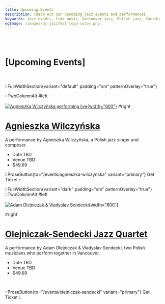 ```yaml
---
title: Upcoming Events
description: Check out our upcoming jazz events and performances.
keywords: jazz events, live music, Vancouver jazz, Polish jazz, Canadian jazz
ogImage: /images/pc-jazzfest-logo-color.png
---
```


<br><br>

# [<span class="text-5xl text-primary-100">Upcoming Events</span>]

<br><br>
::FullWidthSection{variant="default" padding="sm" patternOverlay="true"}

::TwoColumnAlt
#left
<br></br>
[![Agnieszka Wilczyńska performing live](/images/events/agnieszka-wilczynska-2025/wilczynska.jpg){width="600"}](/events/agnieszka-wilczynska)
#right
<br>

# [Agnieszka Wilczyńska](/events/agnieszka-wilczynska)

A performance by Agnieszka Wilczyńska, a Polish jazz singer and composer.

- Date TBD
- Venue TBD
- $49.99
  <br>

::ProseButton{to="/events/agnieszka-wilczynska" variant="primary"}
Get Ticket
::

::FullWidthSection{variant="dark" padding="sm" patternOverlay="true"}
::TwoColumnAlt
#left
<br></br>
[![Adam Olejniczak & Vladyslav Sendecki](/images/events/olejniczak-sendecki-2016/olejniczak-sendecki.jpg){width="600"}](/events/olejniczak-sendecki)

#right
<br>

# [Olejniczak-Sendecki Jazz Quartet](/events/olejniczak-sendecki)

A performance by Adam Olejniczak & Vladyslav Sendecki, two Polish musicians who perform together in Vancouver.

- Date TBD
- Venue TBD
- $49.99

<br>

::ProseButton{to="/events/olejniczak-sendecki" variant="primary"}
Get Ticket
::
